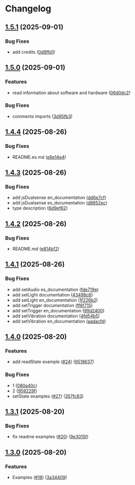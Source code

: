 # Changelog

## [1.5.1](https://github.com/amerca9664/jsDualsense/compare/v1.5.0...v1.5.1) (2025-09-01)


### Bug Fixes

* add credits ([0d8ffd1](https://github.com/amerca9664/jsDualsense/commit/0d8ffd1ac516183d4dc1f6aae16b065f7bb6146e))

## [1.5.0](https://github.com/amerca9664/jsDualsense/compare/v1.4.4...v1.5.0) (2025-09-01)


### Features

* read information about software and hardware ([06d0dc2](https://github.com/amerca9664/jsDualsense/commit/06d0dc2e669072207af777889598582992eeda03))


### Bug Fixes

* comments imports ([3d95fb3](https://github.com/amerca9664/jsDualsense/commit/3d95fb32033d40c4a5d00ea884164bf0c47a5838))

## [1.4.4](https://github.com/amerca9664/jsDualsense/compare/v1.4.3...v1.4.4) (2025-08-26)


### Bug Fixes

* README.es.md ([e8e14e4](https://github.com/amerca9664/jsDualsense/commit/e8e14e401f8daa17aabfc0864698282d6e3b2de6))

## [1.4.3](https://github.com/amerca9664/jsDualsense/compare/v1.4.2...v1.4.3) (2025-08-26)


### Bug Fixes

* add jsDualsense en_documentation ([dd6e7cf](https://github.com/amerca9664/jsDualsense/commit/dd6e7cf277463b9c87c1c4167ce5cb3be3a2b720))
* add jsDualsense es_documentation ([d8852ec](https://github.com/amerca9664/jsDualsense/commit/d8852ec8a3b89efd22394ecaeea581a0e358e3e5))
* type description ([6d9ef62](https://github.com/amerca9664/jsDualsense/commit/6d9ef62ed1704f2944d06b4cb8373c86da073bbd))

## [1.4.2](https://github.com/amerca9664/jsDualsense/compare/v1.4.1...v1.4.2) (2025-08-26)


### Bug Fixes

* README.md ([e814bf2](https://github.com/amerca9664/jsDualsense/commit/e814bf2311db71736e3653a3e672f9b440e58e5e))

## [1.4.1](https://github.com/amerca9664/jsDualsense/compare/v1.4.0...v1.4.1) (2025-08-26)


### Bug Fixes

* add setAudio es_documentation ([fde719e](https://github.com/amerca9664/jsDualsense/commit/fde719ef41a033d57b4cf772a93ef8f9381910be))
* add setLight documentation ([43498c6](https://github.com/amerca9664/jsDualsense/commit/43498c69b71cc752db66fea4e772d3c637d31e79))
* add setLight en_documentation ([1f226b2](https://github.com/amerca9664/jsDualsense/commit/1f226b2fbf0bd6b58c9fa1d213147d3f49830678))
* add setTrigger documentation ([ff6f715](https://github.com/amerca9664/jsDualsense/commit/ff6f7158d618df880b84b948e8e91ee9087f939f))
* add setTrigger en_documentation ([99d2400](https://github.com/amerca9664/jsDualsense/commit/99d2400150c626061912144a0a153afdb23c2a44))
* add setVibration documentation ([4fd54b5](https://github.com/amerca9664/jsDualsense/commit/4fd54b5ee5bc55eeacdaafdc5f8ee9b85cf72660))
* add setVibration en_documentation ([aadacfd](https://github.com/amerca9664/jsDualsense/commit/aadacfd31887245e346c069fa8d375529fec816b))

## [1.4.0](https://github.com/amerca9664/jsDualsense/compare/v1.3.1...v1.4.0) (2025-08-20)


### Features

* add readState example ([#24](https://github.com/amerca9664/jsDualsense/issues/24)) ([9518637](https://github.com/amerca9664/jsDualsense/commit/95186376eceb4b4391ad118307b1fa67861fcbaf))


### Bug Fixes

* 1 ([080a40c](https://github.com/amerca9664/jsDualsense/commit/080a40c5062fba4fbae4476fd94dfcc016879cf4))
* 2 ([959229f](https://github.com/amerca9664/jsDualsense/commit/959229f3364b8fc94b41999a913cf53fb08a3246))
* setState examples ([#27](https://github.com/amerca9664/jsDualsense/issues/27)) ([357fc83](https://github.com/amerca9664/jsDualsense/commit/357fc837381be079426062e280fd5ef761a09a2d))

## [1.3.1](https://github.com/amerca9664/jsDualsense/compare/v1.3.0...v1.3.1) (2025-08-20)


### Bug Fixes

* fix readme examples ([#20](https://github.com/amerca9664/jsDualsense/issues/20)) ([9e3015f](https://github.com/amerca9664/jsDualsense/commit/9e3015fa9d84ebe50a9ada774e1e2af29d358828))

## [1.3.0](https://github.com/amerca9664/jsDualsense/compare/v1.2.1...v1.3.0) (2025-08-20)


### Features

* Examples ([#18](https://github.com/amerca9664/jsDualsense/issues/18)) ([3a34409](https://github.com/amerca9664/jsDualsense/commit/3a34409ba6c3b11604f2ca41b23fafd44f5e5ac5))
